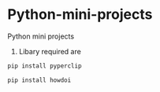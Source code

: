 # Python-mini-projects
Python mini projects

1. Libary required are

```python
pip install pyperclip

```
```python 
pip install howdoi

```
